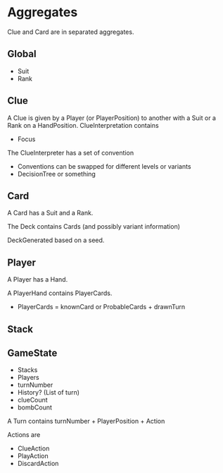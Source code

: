 Aggregates
====

Clue and Card are in separated aggregates. 

## Global
- Suit
- Rank


## Clue

A Clue is given by a Player (or PlayerPosition) to another with a Suit or a Rank on a HandPosition.
ClueInterpretation contains
- Focus

The ClueInterpreter has a set of convention
- Conventions can be swapped for different levels or variants
- DecisionTree or something


## Card

A Card has a Suit and a Rank. 

The Deck contains Cards (and possibly variant information)

DeckGenerated based on a seed.

## Player
A Player has a Hand.

A PlayerHand contains PlayerCards. 
- PlayerCards = knownCard or ProbableCards + drawnTurn

## Stack


## GameState
- Stacks
- Players
- turnNumber
- History? (List of turn)
- clueCount
- bombCount

A Turn contains turnNumber + PlayerPosition + Action

Actions are 
- ClueAction
- PlayAction
- DiscardAction 
